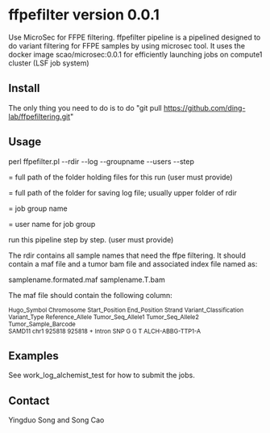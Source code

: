 # ffpefilter version 0.0.1 #
Use MicroSec for FFPE filtering. ffpefilter pipeline is a pipelined designed to do variant filtering for FFPE samples by using microsec tool. It uses the docker image scao/microsec:0.0.1 for efficiently launching jobs on compute1 cluster (LSF job system)


## Install ##

The only thing you need to do is to do "git pull https://github.com/ding-lab/ffpefiltering.git" 

## Usage ##

perl ffpefilter.pl  --rdir --log --groupname --users --step 

<rdir> = full path of the folder holding files for this run (user must provide)

<log> = full path of the folder for saving log file; usually upper folder of rdir

<groupname> = job group name

<users> = user name for job group

<step> run this pipeline step by step. (user must provide)


The rdir contains all sample names that need the ffpe filtering. It should contain a maf file and a tumor bam file and associated index file named as:

samplename.formated.maf
samplename.T.bam

The maf file should contain the following column:

<sub> 
Hugo_Symbol     Chromosome      Start_Position  End_Position    Strand  Variant_Classification  Variant_Type    Reference_Allele        Tumor_Seq_Allele1       Tumor_Seq_Allele2       Tumor_Sample_Barcode
</sub>

<br />
<sub> 
SAMD11  chr1    925818  925818  +       Intron  SNP     G       G       T       ALCH-ABBG-TTP1-A
</sub>

## Examples ##

See work_log_alchemist_test for how to submit the jobs.

## Contact ##

Yingduo Song and Song Cao
